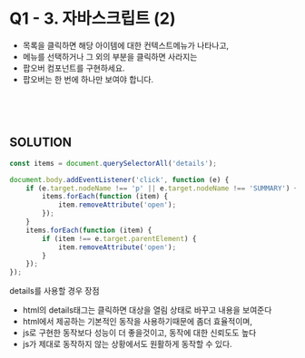 # Q1 - 3. 자바스크립트 (2)
- 목록을 클릭하면 해당 아이템에 대한 컨텍스트메뉴가 나타나고,
- 메뉴를 선택하거나 그 외의 부분을 클릭하면 사라지는
- 팝오버 컴포넌트를 구현하세요.
- 팝오버는 한 번에 하나만 보여야 합니다.  
　  
　  
　  
## SOLUTION
```javascript
const items = document.querySelectorAll('details');

document.body.addEventListener('click', function (e) {
    if (e.target.nodeName !== 'p' || e.target.nodeName !== 'SUMMARY') {
        items.forEach(function (item) {
            item.removeAttribute('open');
        });
    }
    items.forEach(function (item) {
        if (item !== e.target.parentElement) {
            item.removeAttribute('open');
        }
    });
});
``` 
details를 사용할 경우 장점
- html의 details태그는 클릭하면 대상을 열림 상태로 바꾸고 내용을 보여준다
- html에서 제공하는 기본적인 동작을 사용하기때문에 좀더 효율적이며,
- js로 구현한 동작보다 성능이 더 좋을것이고, 동작에 대한 신뢰도도 높다
- js가 제대로 동작하지 않는 상황에서도 원활하게 동작할 수 있다.
